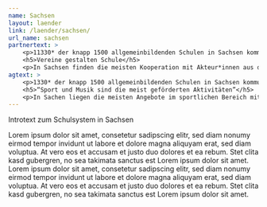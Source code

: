 ```yaml
---
name: Sachsen
layout: laender
link: /laender/sachsen/
url_name: sachsen
partnertext: >
    <p>11330* der knapp 1500 allgemeinbildenden Schulen in Sachsen kommunizieren ihre Projekte und Aktivitäten an das Statistische Landesamt Sachsen. Insgesamt gehen diese Schulen 6025 Partnerschaften mit externen Organisationen ein, darunter mit gemeinnützigen sowie privatwirtschaftlichen Akteuren und Akteuren aus dem öffentlichen Sektor, Partnerschulen, Verbänden und religiösen Einrichtungen. Durchschnittlich kommen 6 Partnerschaften aus  3 dieser Bereiche auf eine Schule.</p>
    <h5>Vereine gestalten Schule</h5>
    <p>In Sachsen finden die meisten Kooperation mit Akteur*innen aus dem gemeinnützigen Bereich statt. Die meisten Projektpartner aller allgemeinbildenden Schulen kommen aus dem gemeinnützigen Bereich (38,6%), gefolgt von Partnerorganisationen aus dem öffentlichen (34,4%) und dem wirtschaftlichen Bereich (12,5%). Weitere 305 (5%) Partnerschaften finden mit anderen Schulen Stadt, 123 (2%) mit religiösen Einrichtungen und 150 (2,5%) mit Verbänden/Kammern und Genossenschaften. 300 Partnerschaften (5%) konnten nicht eindeutig zugeordnet werden und fallen unter die Kategorie Unbestimmt.</p>
agtext: >
    <p>1330* der knapp 1500 allgemeinbildenden Schulen in Sachsen kommunizieren ihre Projekte und Aktivitäten an das Statistische Landesamt Sachsen. Insgesamt bieten sie über 15472 Möglichkeiten zu den Themen Umwelt, Sport, Musik und Tanz, Gesellschaft und Partizipation, Literatur und Medien, Handwerk, Kunst und Kultur, Naturwissenschaft und Technik, Berufsorientierung und Sprachen an. Das sind durchschnittlich 13 Aktionen in mehr als 6 Themen die den Schüler*innen geboten werden.</p>
    <h5>“Sport und Musik sind die meist geförderten Aktivitäten”</h5>
    <p>In Sachen liegen die meisten Angebote im sportlichen Bereich mit 88%, dicht gefolgt von den musikalischen, die an rund 76% der Schulen angeboten werden.  897 der 1330 Schulen (67%) fördert Partizipation und gesellschaftliches Engagement, durch z.B. Schülerparlament, Schüler*innenaustausch und Ersthelfer*innen-Schulungen. Naturwissenschaftliche AGs werden von  782 Schulen (58%) der Schulen angeboten. Nur ein geringer Anteil der Schulen (15% bzw. 200 Schulen) bietet ihren Schüler*innen Arbeitsgemeinschaften zu den Themen Literatur und Medien an.</p>
---
```

Introtext zum Schulsystem in Sachsen

Lorem ipsum dolor sit amet, consetetur sadipscing elitr, sed diam nonumy eirmod tempor invidunt ut labore et dolore
magna aliquyam erat, sed diam voluptua. At vero eos et accusam et justo duo dolores et ea rebum. Stet clita kasd
gubergren, no sea takimata sanctus est Lorem ipsum dolor sit amet. Lorem ipsum dolor sit amet, consetetur sadipscing
elitr, sed diam nonumy eirmod tempor invidunt ut labore et dolore magna aliquyam erat, sed diam voluptua. At vero eos
et accusam et justo duo dolores et ea rebum. Stet clita kasd gubergren, no sea takimata sanctus est Lorem ipsum dolor
sit amet.